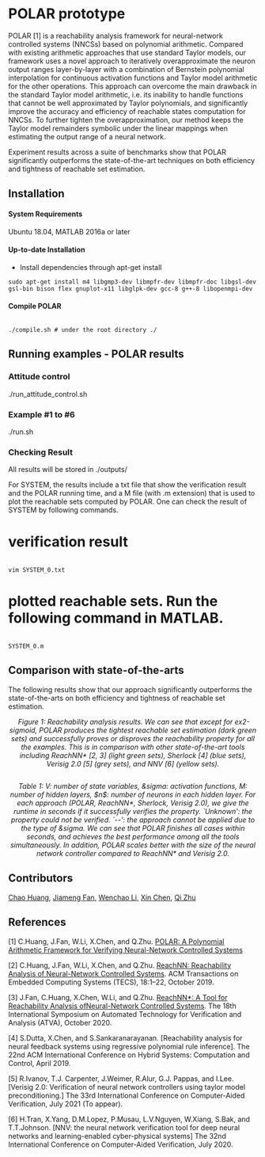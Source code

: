 # POLAR prototype
POLAR [1] is a reachability analysis framework for neural-network controlled systems (NNCSs) based on polynomial arithmetic. Compared with existing arithmetic approaches that use standard Taylor models, our framework uses a novel approach to iteratively overapproximate the neuron output ranges layer-by-layer with a combination of Bernstein polynomial interpolation for continuous activation functions and Taylor model arithmetic for the other operations. This approach can overcome the main drawback in the standard Taylor model arithmetic, i.e. its inability to handle functions that cannot be well approximated by Taylor polynomials, and significantly improve the accuracy and efficiency of reachable states computation for NNCSs. To further tighten the overapproximation, our method keeps the Taylor model remainders symbolic under the linear mappings when estimating the output range of a neural network. 

Experiment results across a suite of benchmarks show that POLAR significantly outperforms the state-of-the-art techniques on both efficiency and tightness of reachable set estimation.

## Installation

#### System Requirements
Ubuntu 18.04, MATLAB 2016a or later

#### Up-to-date Installation
- Install dependencies through apt-get install
```
sudo apt-get install m4 libgmp3-dev libmpfr-dev libmpfr-doc libgsl-dev gsl-bin bison flex gnuplot-x11 libglpk-dev gcc-8 g++-8 libopenmpi-dev
```

#### Compile POLAR

```

./compile.sh # under the root directory ./

```

## Running examples - POLAR results

### Attitude control
./run_attitude_control.sh

### Example #1 to #6
./run.sh

### Checking Result
All results will be stored in ./outputs/

For SYSTEM, the results include a txt file that show the verification result and the POLAR running time, and a M file (with .m extension) that is used to plot the reachable sets computed by POLAR. One can check the result of SYSTEM by following commands.

# verification result

```

vim SYSTEM_0.txt

```

# plotted reachable sets. Run the following command in MATLAB.

```

SYSTEM_0.m

```

## Comparison with state-of-the-arts

The following results show that our approach significantly outperforms the state-of-the-arts on both efficiency and tightness of reachable set estimation.

<p align="center">
    <img src="figures/KD.png" alt> 
    <em>Figure 1: Reachability analysis results. We can see that except for ex2-sigmoid, POLAR produces the tightest reachable set estimation (dark green sets) and successfully proves or disproves the reachability property for all the examples. This is in comparison with other state-of-the-art tools including ReachNN* [2, 3] (light green sets), Sherlock [4] (blue sets), Verisig 2.0 [5] (grey sets), and NNV [6] (yellow sets).</em>
</p>

<p align="center">
    <img src="figures/benchmarks_table" alt>
</p>
<p align="center">
    <em>Table 1: V: number of state variables, &sigma: activation functions, M: number of hidden layers, $n$: number of neurons in each hidden layer. For each approach (POLAR, ReachNN*, Sherlock, Verisig 2.0), we give the runtime in seconds if it successfully verifies the property. `Unknown': the property could not be verified. `--': the approach cannot be applied due to the type of &sigma. We can see that POLAR finishes all cases within seconds, and achieves the best performance among all the tools simultaneously. In addition, POLAR scales better with the size of the neural network controller compared to ReachNN* and Verisig 2.0.</em>
</p>


## Contributors
[Chao Huang](https://chaohuang2018.github.io/main/), [Jiameng Fan](https://www.jiamengf.com), [Wenchao Li](http://sites.bu.edu/depend/people/), [Xin Chen](https://udayton.edu/directory/artssciences/computerscience/chen-xin.php), [Qi Zhu](http://users.eecs.northwestern.edu/~qzhu/)

## References
[1] C.Huang, J.Fan, W.Li, X.Chen, and Q.Zhu.
[POLAR: A Polynomial Arithmetic Framework for Verifying Neural-Network Controlled Systems]()

[2] C.Huang, J.Fan, W.Li, X.Chen, and Q.Zhu.
[ReachNN: Reachability Analysis of Neural-Network Controlled Systems](https://dl.acm.org/citation.cfm?id=3358228).
ACM Transactions on Embedded Computing Systems (TECS), 18:1–22, October 2019.

[3] J.Fan, C.Huang, X.Chen, W.Li, and Q.Zhu.
[ReachNN*: A Tool for Reachability Analysis ofNeural-Network Controlled Systems](https://github.com/JmfanBU/ReachNNStar).
The 18th International Symposium on Automated Technology for Verification and Analysis (ATVA), October 2020.

[4] S.Dutta, X.Chen, and S.Sankaranarayanan.
[Reachability analysis for neural feedback systems using regressive polynomial rule inference]. The 22nd ACM International Conference on Hybrid Systems: Computation and Control, April 2019.

[5] R.Ivanov, T.J. Carpenter, J.Weimer, R.Alur, G.J. Pappas, and I.Lee.
[Verisig 2.0: Verification of neural network controllers using taylor model preconditioning.] The 33rd International Conference on Computer-Aided Verification, July 2021 (To appear).

[6] H.Tran, X.Yang, D.M.Lopez, P.Musau, L.V.Nguyen, W.Xiang, S.Bak, and T.T.Johnson.
[NNV: the neural network verification tool for deep neural networks and learning-enabled cyber-physical systems] The 32nd International Conference on Computer-Aided Verification, July 2020.



